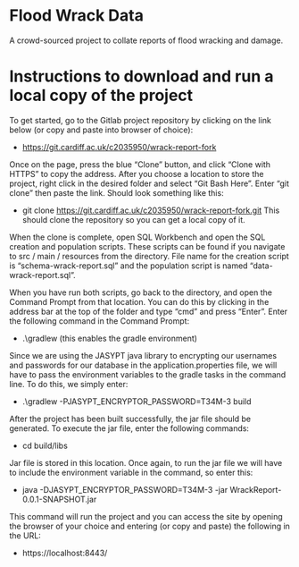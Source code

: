 # Flood Wrack Data

A crowd-sourced project to collate reports of flood wracking and damage.

# Instructions to download and run a local copy of the project

To get started, go to the Gitlab project repository by clicking on the link below (or copy and paste into browser of choice):
-	https://git.cardiff.ac.uk/c2035950/wrack-report-fork

Once on the page, press the blue “Clone” button, and click “Clone with HTTPS” to copy the address. After you choose a location to store the project, right click in the desired folder and select “Git Bash Here”. Enter “git clone” then paste the link. Should look something like this:
-	git clone https://git.cardiff.ac.uk/c2035950/wrack-report-fork.git
This should clone the repository so you can get a local copy of it. 

When the clone is complete, open SQL Workbench and open the SQL creation and population scripts. These scripts can be found if you navigate to src / main / resources from the directory. File name for the creation script is “schema-wrack-report.sql” and the population script is named “data-wrack-report.sql”.

When you have run both scripts, go back to the directory, and open the Command Prompt from that location. You can do this by clicking in the address bar at the top of the folder and type “cmd” and press “Enter”. 
Enter the following command in the Command Prompt:
-	.\gradlew (this enables the gradle environment)

Since we are using the JASYPT java library to encrypting our usernames and passwords for our database in the application.properties file, we will have to pass the environment variables to the gradle tasks in the command line. To do this, we simply enter:
-	.\gradlew -PJASYPT_ENCRYPTOR_PASSWORD=T34M-3 build 

After the project has been built successfully, the jar file should be generated. To execute the jar file, enter the following commands: 
-	cd build/libs 

Jar file is stored in this location. Once again, to run the jar file we will have to include the environment variable in the command, so enter this:
-	java -DJASYPT_ENCRYPTOR_PASSWORD=T34M-3 -jar WrackReport-0.0.1-SNAPSHOT.jar

This command will run the project and you can access the site by opening the browser of your choice and entering (or copy and paste) the following in the URL:
-	https://localhost:8443/ 
